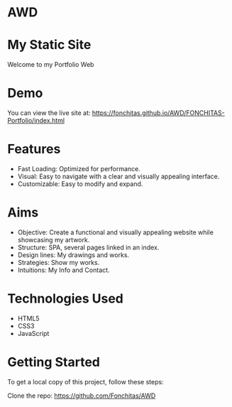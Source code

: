 # AWD
# My Static Site #

Welcome to my Portfolio Web 

# Demo #

You can view the live site at: https://fonchitas.github.io/AWD/FONCHITAS-Portfolio/index.html

# Features #

- Fast Loading: Optimized for performance.
- Visual: Easy to navigate with a clear and visually appealing interface.
- Customizable: Easy to modify and expand.

# Aims #

- Objective: Create a functional and visually appealing website while showcasing my artwork.
- Structure: SPA, several pages linked in an index.
- Design lines: My drawings and works.
- Strategies: Show my works.
- Intuitions: My Info and Contact.

# Technologies Used #

- HTML5
- CSS3
- JavaScript

# Getting Started #

To get a local copy of this project, follow these steps:

 Clone the repo: https://github.com/Fonchitas/AWD